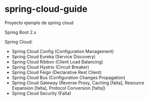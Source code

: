 # spring-cloud-guide
Proyecto ejemplo de spring cloud

Spring Boot 2.x

Spring Cloud:
  - Spring Cloud Config (Configuration Management)
  - Spring Cloud Eureka (Service Discovery)
  - Spring Cloud Ribbon (Client Load Balancing)
  - Spring Cloud Hystrix (Circuit Breaker)
  - Spring Cloud Feign (Declarative Rest Client)
  - Spring Cloud Bus (Configuration Changes Propagation)
  - Spring Cloud Gateway (Reverse Proxy, Caching [falta], Resource Expansion [falta], Protocol Conversion [falta])
  - Spring Cloud Security (Falta)
